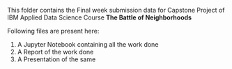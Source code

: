 This folder contains the Final week submission data for Capstone Project of IBM Applied Data Science Course **The Battle of Neighborhoods**

Following files are present here:
1. A Jupyter Notebook containing all the work done
2. A Report of the work done
3. A Presentation of the same 
